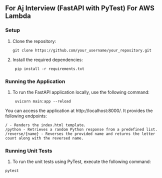 ## For Aj Interview (FastAPI with PyTest) For AWS Lambda

### Setup

1. Clone the repository:

   ```shell
   git clone https://github.com/your_username/your_repository.git
   ```

2. Install the required dependencies:

   ```shell
    pip install -r requirements.txt
   ```

### Running the Application

1. To run the FastAPI application locally, use the following command:

   ```shell
    uvicorn main:app --reload
   ```

You can access the application at http://localhost:8000/. It provides the following endpoints:

````
/ - Renders the index.html template.
/python - Retrieves a random Python response from a predefined list.
/reverse/{name} - Reverses the provided name and returns the letter count along with the reversed name.
````

### Running Unit Tests

1. To run the unit tests using PyTest, execute the following command:

```shell
pytest
```